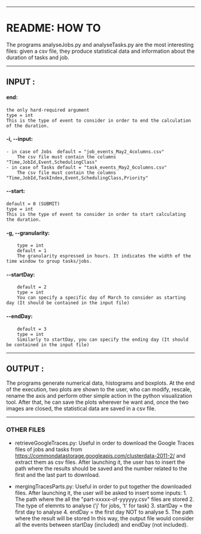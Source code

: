 ***********************
# README: HOW TO
The programs analyseJobs.py and analyseTasks.py are the most interesting files: given a csv file, they produce statistical data and information about the duration of tasks and job.

***********************
## INPUT :
	
#### end:
	the only hard-required argument
	type = int
	This is the type of event to consider in order to end the calculation of the duration.

#### -i, --input: 
	- in case of Jobs  default = "job_events_May2_4columns.csv"
		The csv file must contain the columns "Time,JobId,Event,SchedulingClass"
	- in case of Tasks default = "task_events_May2_6columns.csv"
		The csv file must contain the columns "Time,JobId,TaskIndex,Event,SchedulingClass,Priority"

#### --start: 
	default = 0 (SUBMIT)
	type = int
	This is the type of event to consider in order to start calculating the duration.
	
#### -g, --granularity: 
		type = int
		default = 1
		The granularity espressed in hours. It indicates the width of the time window to group tasks/jobs.

#### --startDay: 
		default = 2
		type = int
		You can specify a specific day of March to consider as starting day (It should be contained in the input file)
	
#### --endDay: 
		default = 3
		type = int
		Similarly to startDay, you can specify the ending day (It should be contained in the input file)

*****************************
## OUTPUT :

The programs generate numerical data, histograms and boxplots.
At the end of the execution, two plots are shown to the user, who can modify, rescale, rename the axis and perform other simple action in the python visualization tool.
After that, he can save the plots wherever he want and, once the two images are closed, the statistical data are saved in a csv file.

*****************************
### OTHER FILES

- retrieveGoogleTraces.py:
	Useful in order to download the Google Traces files of jobs and tasks from https://commondatastorage.googleapis.com/clusterdata-2011-2/ and extract them as csv files.
	After launching it, the user has to insert the path where the results should be saved and the number related to the first and the last part to download.


- mergingTracesParts.py:
	Useful in order to put together the downloaded files.
	After launching it, the user will be asked to insert some inputs:
		1. The path where the all the "part-xxxxx-of-yyyyyy.csv" files are stored
		2. The type of elemnts to analyse ('j' for jobs, 't' for task)
		3. startDay = the first day to analyse
		4. endDay   = the first day NOT to analyse
		5. The path where the result will be stored
	In this way, the output file would consider all the events between startDay (included) and endDay (not included).

